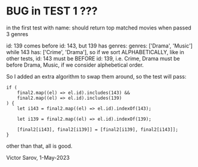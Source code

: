 # BUG in TEST 1 ???
in the first test with name: should return top matched movies when passed 3 genres 

id: 139 comes before id: 143, but 139 has genres:     genres: ['Drama', 'Music']  while  143 has: ['Crime', 'Drama'], so if we sort ALPHABETICALLY, like in other tests,   id: 143 must be BEFORE id: 139, i.e.  Crime, Drama must be before Drama, Music, if we consider alphebetical order.

So I added an extra algorithm to swap them around, so the test will pass:

	if (
		final2.map((el) => el.id).includes(143) &&
		final2.map((el) => el.id).includes(139)
	) {
		let i143 = final2.map((el) => el.id).indexOf(143);

		let i139 = final2.map((el) => el.id).indexOf(139);

		[final2[i143], final2[i139]] = [final2[i139], final2[i143]];
	}
 
 other than that, all is good.
 
 Victor Sarov, 1-May-2023
 
